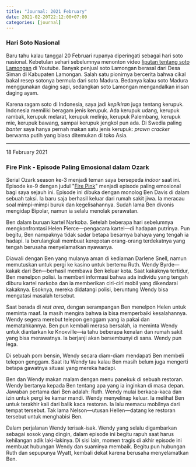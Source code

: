 ```yaml
---
title: "Journal: 2021 February"
date: 2021-02-20T22:12:00+07:00
categories: [journal]
---
```

### Hari Soto Nasional

Baru tahu kalau tanggal 20 Februari rupanya diperingati sebagai hari soto nasional. Kebetulan sehari sebelumnya menonton video [liputan tentang soto Lamongan](https://www.youtube.com/watch?v=FpFc2YT6shM) di Youtube. Banyak penjual soto Lamongan berasal dari Desa Siman di Kabupaten Lamongan. Salah satu pionirnya bercerita bahwa cikal bakal resep sotonya bermula dari soto Madura. Bedanya kalau soto Madura menggunakan daging sapi, sedangkan soto Lamongan mengandalkan irisan daging ayam.

Karena ragam soto di Indonesia, saya jadi *kepikiran* juga tentang kerupuk. Indonesia memiliki beragam jenis kerupuk. Ada kerupuk udang, kerupuk rambak, kerupuk melarat, kerupuk melinjo, kerupuk Palembang, kerupuk mie, kerupuk bawang, sampai kerupuk jengkol pun ada. Di Swedia paling *banter* saya hanya pernah makan satu jenis kerupuk: *prawn cracker* berwarna putih yang biasa ditemukan di toko Asia.

<hr>

<time datetime="2021-02-18T21:41:00Z07:00">18 February 2021</time>

### Fire Pink - Episode Paling Emosional dalam Ozark

Serial Ozark season ke-3 menjadi teman saya bersepeda *indoor* saat ini. Episode ke-9 dengan judul "[Fire Pink](https://www.imdb.com/title/tt9108686/)" menjadi episode paling emosional bagi saya sejauh ini. Episode ini dibuka dengan monolog Ben Davis di dalam sebuah taksi. Ia baru saja berhasil keluar dari rumah sakit jiwa. Ia meracau soal mimpi-mimpi buruk dan kegelisahannya. Sudah lama Ben divonis mengidap Bipolar, namun ia selalu menolak perawatan.

Ben dalam buruan kartel Narkoba. Setelah beberapa hari sebelumnya mengkonfrontasi Helen Pierce—pengacara kartel—di hadapan putrinya. Pun begitu, Ben nampaknya tidak sadar betapa besarnya bahaya yang tengah ia hadapi. Ia berulangkali membuat kerepotan orang-orang terdekatnya yang tengah berusaha menyelamatkan nyawanya.

Diawali dengan Ben yang mulanya aman di kediaman Darlene Snell, namun memutuskan untuk pergi ke kasino untuk bertemu Ruth. Wendy Byrde—kakak dari Ben—berhasil membawa Ben keluar kota. Saat kakaknya tertidur, Ben menelpon polisi. Ia memberi informasi bahwa ada individu yang tengah diburu kartel narkoba dan ia memberikan ciri-ciri mobil yang dikendarai kakaknya. Esoknya, mereka didatangi polisi, beruntung Wendy bisa mengatasi masalah tersebut.

Saat berada di *rest area*, dengan serampangan Ben menelpon Helen untuk meminta maaf. Ia masih mengira bahwa ia bisa memperbaiki kesalahannya. Wendy segera merebut telepon genggam yang ia pakai dan mematahkannya. Ben pun kembali merasa bersalah, ia meminta Wendy untuk diantarkan ke Knoxville—ia tahu beberapa kenalan dan rumah sakit yang bisa merawatnya. Ia berjanji akan bersembunyi di sana. Wendy pun lega.

Di sebuah pom bensin, Wendy secara diam-diam mendapati Ben membeli telepon genggam. Saat itu Wendy tau kalau Ben masih belum juga mengerti betapa gawatnya situasi yang mereka hadapi.

Ben dan Wendy makan malam dengan menu panekuk di sebuah restoran. Wendy bertanya kepada Ben tentang apa yang ia inginkan di masa depan. Jawaban pertama dari Ben adalah: Ruth. Wendy mulai berkaca-kaca dan izin untuk pergi ke kamar mandi. Wendy menyelinap keluar. Ia melihat Ben untuk terakhir kali dari balik kaca restoran. Ia lalu memacu mobilnya dari tempat tersebut. Tak lama Nelson—utusan Hellen—datang ke restoran tersebut untuk menghabisi Ben.

Dalam perjalanan Wendy terisak-isak. Wendy yang selalu digambarkan sebagai sosok yang dingin, dalam episode ini begitu rapuh saat harus kehilangan adik laki-lakinya. Di sisi lain, momen tragis di akhir episode ini membuat hubungan Wendy dan suaminya membaik. Begitu pun hubungan Ruth dan sepupunya Wyatt, kembali dekat karena berusaha menyelamatkan Ben.